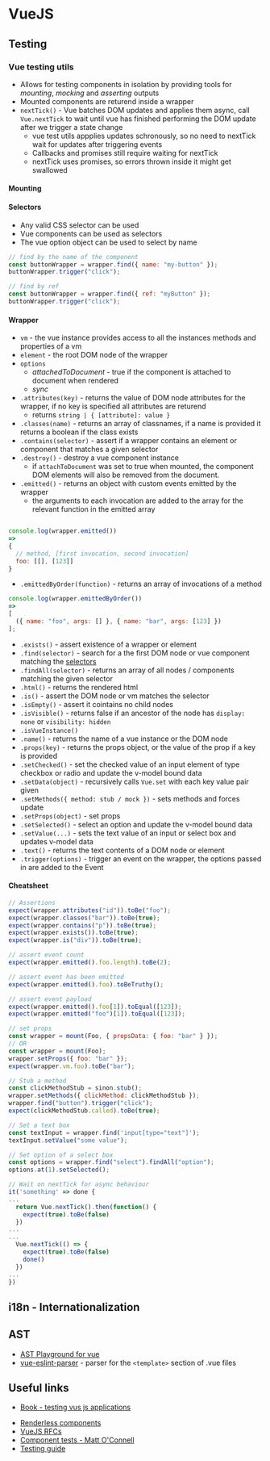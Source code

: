 # VueJS

## Testing

### Vue testing utils

- Allows for testing components in isolation by providing tools for _mounting_, _mocking_ and _asserting_ outputs
- Mounted components are returend inside a wrapper
- `nextTick()` - Vue batches DOM updates and applies them async, call `Vue.nextTick` to wait until vue has finished performing the DOM update after we trigger a state change
  - vue test utils appplies updates schronously, so no need to nextTick wait for updates after triggering events
  - Callbacks and promises still require waiting for nextTick
  - nextTick uses promises, so errors thrown inside it might get swallowed

#### Mounting

#### Selectors

- Any valid CSS selector can be used
- Vue components can be used as selectors
- The vue option object can be used to select by name

```javascript
// find by the name of the component
const buttonWrapper = wrapper.find({ name: "my-button" });
buttonWrapper.trigger("click");

// find by ref
const buttonWrapper = wrapper.find({ ref: "myButton" });
buttonWrapper.trigger("click");
```

#### Wrapper

- `vm` - the vue instance provides access to all the instances methods and properties of a vm
- `element` - the root DOM node of the wrapper
- `options`
  - _attachedToDocument_ - true if the component is attached to document when rendered
  - _sync_
- `.attributes(key)` - returns the value of DOM node attributes for the wrapper, if no key is specified all attributes are returend
  - returns `string | { [attribute]: value }`
- `.classes(name)` - returns an array of classnames, if a name is provided it returns a boolean if the class exists
- `.contains(selector)` - assert if a wrapper contains an element or component that matches a given selector
- `.destroy()` - destroy a vue component instance
  - if `attachToDocument` was set to true when mounted, the component DOM elements will also be removed from the document.
- `.emitted()` - returns an object with custom events emitted by the wrapper
  - the arguments to each invocation are added to the array for the relevant function in the emitted array

```javascript

console.log(wrapper.emitted())
=>
{
  // method, [first invocation, second invocation]
  foo: [[], [123]]
}

```

- `.emittedByOrder(function)` - returns an array of invocations of a method

```javascript
console.log(wrapper.emittedByOrder())
=>
[
  ({ name: "foo", args: [] }, { name: "bar", args: [123] })
];
```

- `.exists()` - assert existence of a wrapper or element
- `.find(selector)` - search for a the first DOM node or vue component matching the [selectors](#selectors)
- `.findAll(selector)` - returns an array of all nodes / components matching the given selector
- `.html()` - returns the rendered html
- `.is()` - assert the DOM node or vm matches the selector
- `.isEmpty()` - assert it cointains no child nodes
- `.isVisible()` - returns false if an ancestor of the node has `display: none` or `visibility: hidden`
- `.isVueInstance()`
- `.name()` - returns the name of a vue instance or the DOM node
- `.props(key)` - returns the props object, or the value of the prop if a key is provided
- `.setChecked()` - set the checked value of an input element of type checkbox or radio and update the v-model bound data
- `.setData(object)` - recursively calls `Vue.set` with each key value pair given
- `.setMethods({ method: stub / mock })` - sets methods and forces update
- `.setProps(object)` - set props
- `.setSelected()` - select an option and update the v-model bound data
- `.setValue(...)` - sets the text value of an input or select box and updates v-model data
- `.text()` - returns the text contents of a DOM node or element
- `.trigger(options)` - trigger an event on the wrapper, the options passed in are added to the Event

#### Cheatsheet

```javascript
// Assertions
expect(wrapper.attributes("id")).toBe("foo");
expect(wrapper.classes("bar")).toBe(true);
expect(wrapper.contains("p")).toBe(true);
expect(wrapper.exists()).toBe(true);
expect(wrapper.is("div")).toBe(true);

// assert event count
expect(wrapper.emitted().foo.length).toBe(2);

// assert event has been emitted
expect(wrapper.emitted().foo).toBeTruthy();

// assert event payload
expect(wrapper.emitted().foo[1]).toEqual([123]);
expect(wrapper.emitted("foo")[1]).toEqual([123]);

// set props
const wrapper = mount(Foo, { propsData: { foo: "bar" } });
// OR
const wrapper = mount(Foo);
wrapper.setProps({ foo: "bar" });
expect(wrapper.vm.foo).toBe("bar");

// Stub a method
const clickMethodStub = sinon.stub();
wrapper.setMethods({ clickMethod: clickMethodStub });
wrapper.find("button").trigger("click");
expect(clickMethodStub.called).toBe(true);

// Set a text box
const textInput = wrapper.find('input[type="text"]');
textInput.setValue("some value");

// Set option of a select box
const options = wrapper.find("select").findAll("option");
options.at(1).setSelected();

// Wait on nextTick for async behaviour
it('something' => done {
...
  return Vue.nextTick().then(function() {
    expect(true).toBe(false)
  })
...
...
  Vue.nextTick(() => {
    expect(true).toBe(false)
    done()
  })
...
})
```

## i18n - Internationalization

## AST

- [AST Playground for vue](https://ast.js.org/#/plays/1)
- [vue-eslint-parser](https://github.com/mysticatea/vue-eslint-parser) - parser for the `<template>` section of .vue files

## Useful links
* [Book - testing vus js applications](https://livebook.manning.com/book/testing-vue-js-applications)
- [Renderless components](https://adamwathan.me/renderless-components-in-vuejs/)
- [VueJS RFCs](https://github.com/vuejs/rfcs)
- [Component tests - Matt O'Connell](https://www.youtube.com/watch?v=OIpfWTThrK8)
- [Testing guide](https://vue-test-utils.vuejs.org/guides/#getting-started)
